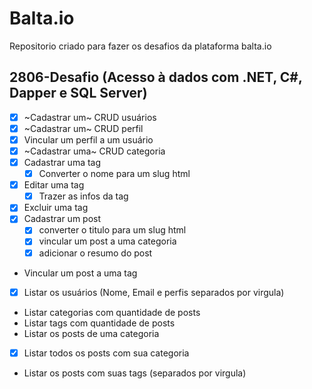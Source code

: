 # Balta.io

Repositorio criado para fazer os desafios da plataforma balta.io

## 2806-Desafio (Acesso à dados com .NET, C#, Dapper e SQL Server)

- [x] ~Cadastrar um~ CRUD usuários
- [x] ~Cadastrar um~ CRUD perfil
- [x] Vincular um perfil a um usuário
- [x] ~Cadastrar uma~ CRUD categoria
- [x] Cadastrar uma tag
  - [x] Converter o nome para um slug html
- [x] Editar uma tag
  - [x] Trazer as infos da tag
- [x] Excluir uma tag
- [x] Cadastrar um post
	- [x] converter o titulo para um slug html
	- [x] vincular um post a uma categoria
	- [x] adicionar o resumo do post
- Vincular um post a uma tag
- [x] Listar os usuários (Nome, Email e perfis separados por virgula)
- Listar categorias com quantidade de posts
- Listar tags com quantidade de posts
- Listar os posts de uma categoria
- [x] Listar todos os posts com sua categoria								
- Listar os posts com suas tags (separados por virgula)
